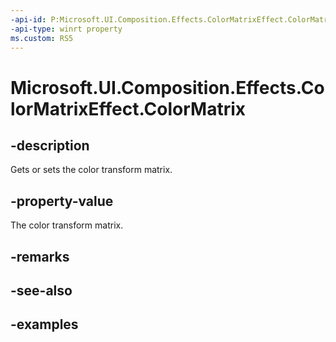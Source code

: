```yaml
---
-api-id: P:Microsoft.UI.Composition.Effects.ColorMatrixEffect.ColorMatrix
-api-type: winrt property
ms.custom: RS5
---
```


<!-- Property syntax.
public Matrix5x4 ColorMatrix { get;  set; }
-->

# Microsoft.UI.Composition.Effects.ColorMatrixEffect.ColorMatrix

## -description
Gets or sets the color transform matrix.

## -property-value
The color transform matrix.

## -remarks

## -see-also

## -examples

